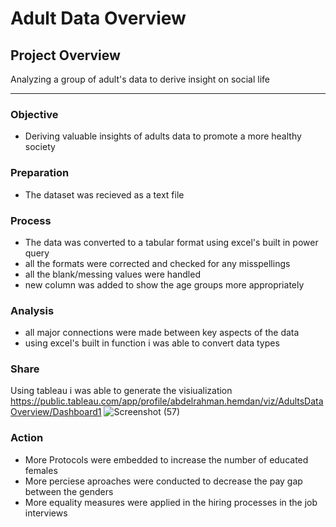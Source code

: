 # Adult Data Overview
## Project Overview

Analyzing a group of adult's data to derive insight on social life

---

### Objective

- Deriving valuable insights of adults data to promote a more healthy society

### Preparation 

- The dataset was recieved as a text file

### Process

- The data was converted to a tabular format using excel's built in power query
- all the formats were corrected and checked for any misspellings
- all the blank/messing values were handled
- new column was added to show the age groups more appropriately

### Analysis

- all major connections were made between key aspects of the data
- using excel's built in function i was able to convert data types

### Share

Using tableau i was able to generate the visiualization
https://public.tableau.com/app/profile/abdelrahman.hemdan/viz/AdultsDataOverview/Dashboard1
![Screenshot (57)](https://github.com/user-attachments/assets/a4953696-dfaf-449b-8821-6eac7714520a)


### Action

- More Protocols were embedded to increase the number of educated females
- More perciese aproaches were conducted to decrease the pay gap between the genders
- More equality measures were applied in the hiring processes in the job interviews
